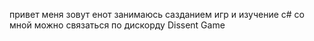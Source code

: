 привет  меня зовут енот 
занимаюсь  сазданием игр и изучение с#
со мной можно связаться по дискорду 
Dissent Game

<!---
DISSENTGAME/DISSENTGAME is a ✨ special ✨ repository because its `README.md` (this file) appears on your GitHub profile.
You can click the Preview link to take a look at your changes.
--->
